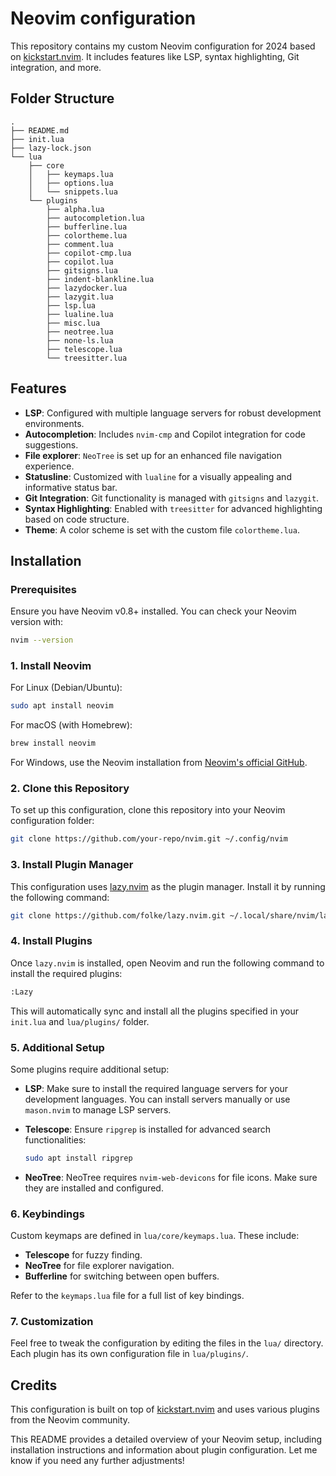 # Neovim configuration

This repository contains my custom Neovim configuration for 2024 based on [kickstart.nvim](https://github.com/nvim-lua/kickstart.nvim). It includes features like LSP, syntax highlighting, Git integration, and more.

## Folder Structure

```text
.
├── README.md
├── init.lua
├── lazy-lock.json
└── lua
    ├── core
    │   ├── keymaps.lua
    │   ├── options.lua
    │   └── snippets.lua
    └── plugins
        ├── alpha.lua
        ├── autocompletion.lua
        ├── bufferline.lua
        ├── colortheme.lua
        ├── comment.lua
        ├── copilot-cmp.lua
        ├── copilot.lua
        ├── gitsigns.lua
        ├── indent-blankline.lua
        ├── lazydocker.lua
        ├── lazygit.lua
        ├── lsp.lua
        ├── lualine.lua
        ├── misc.lua
        ├── neotree.lua
        ├── none-ls.lua
        ├── telescope.lua
        └── treesitter.lua
```

## Features

- **LSP**: Configured with multiple language servers for robust development environments.
- **Autocompletion**: Includes `nvim-cmp` and Copilot integration for code suggestions.
- **File explorer**: `NeoTree` is set up for an enhanced file navigation experience.
- **Statusline**: Customized with `lualine` for a visually appealing and informative status bar.
- **Git Integration**: Git functionality is managed with `gitsigns` and `lazygit`.
- **Syntax Highlighting**: Enabled with `treesitter` for advanced highlighting based on code structure.
- **Theme**: A color scheme is set with the custom file `colortheme.lua`.

## Installation

### Prerequisites

Ensure you have Neovim v0.8+ installed. You can check your Neovim version with:

```bash
nvim --version
```

### 1. Install Neovim

For Linux (Debian/Ubuntu):

```bash
sudo apt install neovim
```

For macOS (with Homebrew):

```bash
brew install neovim
```

For Windows, use the Neovim installation from [Neovim's official GitHub](https://github.com/neovim/neovim/wiki/Installing-Neovim).

### 2. Clone this Repository

To set up this configuration, clone this repository into your Neovim configuration folder:

```bash
git clone https://github.com/your-repo/nvim.git ~/.config/nvim
```

### 3. Install Plugin Manager

This configuration uses [lazy.nvim](https://github.com/folke/lazy.nvim) as the plugin manager. Install it by running the following command:

```bash
git clone https://github.com/folke/lazy.nvim.git ~/.local/share/nvim/lazy/lazy.nvim
```

### 4. Install Plugins

Once `lazy.nvim` is installed, open Neovim and run the following command to install the required plugins:

```bash
:Lazy
```

This will automatically sync and install all the plugins specified in your `init.lua` and `lua/plugins/` folder.

### 5. Additional Setup

Some plugins require additional setup:

- **LSP**: Make sure to install the required language servers for your development languages. You can install servers manually or use `mason.nvim` to manage LSP servers.
- **Telescope**: Ensure `ripgrep` is installed for advanced search functionalities:

  ```bash
  sudo apt install ripgrep
  ```

- **NeoTree**: NeoTree requires `nvim-web-devicons` for file icons. Make sure they are installed and configured.

### 6. Keybindings

Custom keymaps are defined in `lua/core/keymaps.lua`. These include:

- **Telescope** for fuzzy finding.
- **NeoTree** for file explorer navigation.
- **Bufferline** for switching between open buffers.

Refer to the `keymaps.lua` file for a full list of key bindings.

### 7. Customization

Feel free to tweak the configuration by editing the files in the `lua/` directory. Each plugin has its own configuration file in `lua/plugins/`.

## Credits

This configuration is built on top of [kickstart.nvim](https://github.com/nvim-lua/kickstart.nvim) and uses various plugins from the Neovim community.

This README provides a detailed overview of your Neovim setup, including installation instructions and information about plugin configuration. Let me know if you need any further adjustments!
